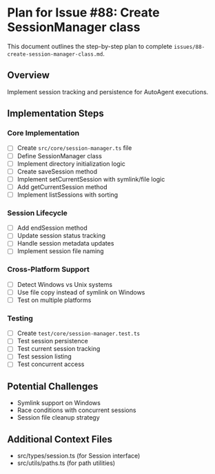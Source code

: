 # Plan for Issue #88: Create SessionManager class

This document outlines the step-by-step plan to complete `issues/88-create-session-manager-class.md`.

## Overview
Implement session tracking and persistence for AutoAgent executions.

## Implementation Steps

### Core Implementation
- [ ] Create `src/core/session-manager.ts` file
- [ ] Define SessionManager class
- [ ] Implement directory initialization logic
- [ ] Create saveSession method
- [ ] Implement setCurrentSession with symlink/file logic
- [ ] Add getCurrentSession method
- [ ] Implement listSessions with sorting

### Session Lifecycle
- [ ] Add endSession method
- [ ] Update session status tracking
- [ ] Handle session metadata updates
- [ ] Implement session file naming

### Cross-Platform Support
- [ ] Detect Windows vs Unix systems
- [ ] Use file copy instead of symlink on Windows
- [ ] Test on multiple platforms

### Testing
- [ ] Create `test/core/session-manager.test.ts`
- [ ] Test session persistence
- [ ] Test current session tracking
- [ ] Test session listing
- [ ] Test concurrent access

## Potential Challenges
- Symlink support on Windows
- Race conditions with concurrent sessions
- Session file cleanup strategy

## Additional Context Files
- src/types/session.ts (for Session interface)
- src/utils/paths.ts (for path utilities)
